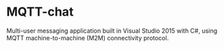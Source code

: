 # MQTT-chat
Multi-user messaging application built in Visual Studio 2015 with C#, using MQTT machine-to-machine (M2M) connectivity protocol.
